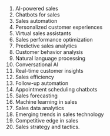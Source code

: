 1. AI-powered sales
2. Chatbots for sales
3. Sales automation
4. Personalized customer experiences
5. Virtual sales assistants
6. Sales performance optimization
7. Predictive sales analytics
8. Customer behavior analysis
9. Natural language processing
10. Conversational AI
11. Real-time customer insights
12. Sales efficiency
13. Follow-up automation
14. Appointment scheduling chatbots
15. Sales forecasting
16. Machine learning in sales
17. Sales data analytics
18. Emerging trends in sales technology
19. Competitive edge in sales
20. Sales strategy and tactics.
